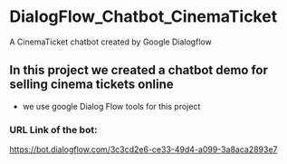 # DialogFlow_Chatbot_CinemaTicket
A CinemaTicket chatbot created by Google Dialogflow


## **In this project we created a chatbot demo for selling cinema tickets online**
- we use google Dialog Flow tools for this project

### **URL Link of the bot:**

https://bot.dialogflow.com/3c3cd2e6-ce33-49d4-a099-3a8aca2893e7
